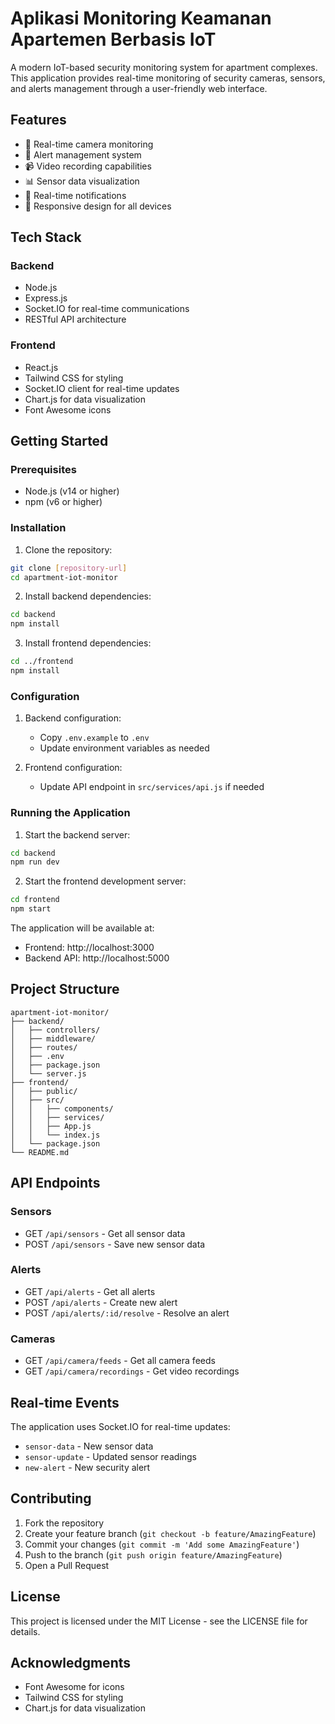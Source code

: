 # Aplikasi Monitoring Keamanan Apartemen Berbasis IoT

A modern IoT-based security monitoring system for apartment complexes. This application provides real-time monitoring of security cameras, sensors, and alerts management through a user-friendly web interface.

## Features

- 🎥 Real-time camera monitoring
- 🚨 Alert management system
- 📹 Video recording capabilities
- 📊 Sensor data visualization
- 🔔 Real-time notifications
- 📱 Responsive design for all devices

## Tech Stack

### Backend
- Node.js
- Express.js
- Socket.IO for real-time communications
- RESTful API architecture

### Frontend
- React.js
- Tailwind CSS for styling
- Socket.IO client for real-time updates
- Chart.js for data visualization
- Font Awesome icons

## Getting Started

### Prerequisites
- Node.js (v14 or higher)
- npm (v6 or higher)

### Installation

1. Clone the repository:
```bash
git clone [repository-url]
cd apartment-iot-monitor
```

2. Install backend dependencies:
```bash
cd backend
npm install
```

3. Install frontend dependencies:
```bash
cd ../frontend
npm install
```

### Configuration

1. Backend configuration:
   - Copy `.env.example` to `.env`
   - Update environment variables as needed

2. Frontend configuration:
   - Update API endpoint in `src/services/api.js` if needed

### Running the Application

1. Start the backend server:
```bash
cd backend
npm run dev
```

2. Start the frontend development server:
```bash
cd frontend
npm start
```

The application will be available at:
- Frontend: http://localhost:3000
- Backend API: http://localhost:5000

## Project Structure

```
apartment-iot-monitor/
├── backend/
│   ├── controllers/
│   ├── middleware/
│   ├── routes/
│   ├── .env
│   ├── package.json
│   └── server.js
├── frontend/
│   ├── public/
│   ├── src/
│   │   ├── components/
│   │   ├── services/
│   │   ├── App.js
│   │   └── index.js
│   └── package.json
└── README.md
```

## API Endpoints

### Sensors
- GET `/api/sensors` - Get all sensor data
- POST `/api/sensors` - Save new sensor data

### Alerts
- GET `/api/alerts` - Get all alerts
- POST `/api/alerts` - Create new alert
- POST `/api/alerts/:id/resolve` - Resolve an alert

### Cameras
- GET `/api/camera/feeds` - Get all camera feeds
- GET `/api/camera/recordings` - Get video recordings

## Real-time Events

The application uses Socket.IO for real-time updates:

- `sensor-data` - New sensor data
- `sensor-update` - Updated sensor readings
- `new-alert` - New security alert

## Contributing

1. Fork the repository
2. Create your feature branch (`git checkout -b feature/AmazingFeature`)
3. Commit your changes (`git commit -m 'Add some AmazingFeature'`)
4. Push to the branch (`git push origin feature/AmazingFeature`)
5. Open a Pull Request

## License

This project is licensed under the MIT License - see the LICENSE file for details.

## Acknowledgments

- Font Awesome for icons
- Tailwind CSS for styling
- Chart.js for data visualization
